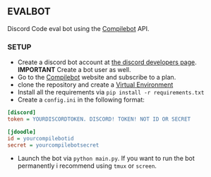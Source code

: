 EVALBOT
------

Discord Code eval bot using the [Compilebot][compilebot] API.

### SETUP
 - Create a discord bot account at [the discord developers page][discord-devs]. **IMPORTANT** Create a bot user as well.
 - Go to the [Compilebot][compilebot] website and subscribe to a plan.
 - clone the repository and create a [Virtual Environment][venv]
 - Install all the requirements via `pip install -r requirements.txt`
 - Create a `config.ini` in the following format:
```ini
[discord]
token = YOURDISCORDTOKEN. DISCORD! TOKEN! NOT ID OR SECRET

[jdoodle]
id = yourcompilebotid
secret = yourcompilebotsecret
```
 - Launch the bot via `python main.py`. If you want to run the bot permanently i recommend using `tmux` or `screen`.

[compilebot]: https://www.jdoodle.com/compiler-api/
[discord-devs]: https://discordapp.com/developers/applications/me
[venv]: https://docs.python.org/3/library/venv.html
